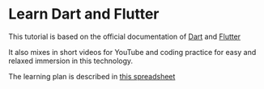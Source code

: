 # Learn Dart and Flutter

This tutorial is based on the official documentation of [Dart](dart.dev) and [Flutter](flutter.dev)

It also mixes in short videos for YouTube and coding practice for easy and relaxed immersion in this technology.

The learning plan is described in [this spreadsheet](
https://docs.google.com/spreadsheets/d/1bU4Ziks8oiXQ84ZrN4dc3ddKsJZOFRvglyrIYDF2xpw)

